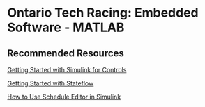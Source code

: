 # Ontario Tech Racing: Embedded Software - MATLAB

## Recommended Resources

[Getting Started with Simulink for Controls](https://youtu.be/bE179wgm164)

[Getting Started with Stateflow](https://youtu.be/cXnT5-zY3YI)

[How to Use Schedule Editor in Simulink](https://youtu.be/xDlfAZ8Mvy4)
